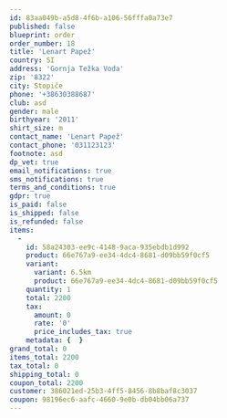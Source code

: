 ```yaml
---
id: 83aa049b-a5d8-4f6b-a106-56fffa0a73e7
published: false
blueprint: order
order_number: 18
title: 'Lenart Papež'
country: SI
address: 'Gornja Težka Voda'
zip: '8322'
city: Stopiče
phone: '+38630388687'
club: asd
gender: male
birthyear: '2011'
shirt_size: m
contact_name: 'Lenart Papež'
contact_phone: '031123123'
footnote: asd
dp_vet: true
email_notifications: true
sms_notifications: true
terms_and_conditions: true
gdpr: true
is_paid: false
is_shipped: false
is_refunded: false
items:
  -
    id: 58a24303-ee9c-4148-9aca-935ebdb1d992
    product: 66e767a9-ee34-4dc4-8681-d09bb59f0cf5
    variant:
      variant: 6.5km
      product: 66e767a9-ee34-4dc4-8681-d09bb59f0cf5
    quantity: 1
    total: 2200
    tax:
      amount: 0
      rate: '0'
      price_includes_tax: true
    metadata: {  }
grand_total: 0
items_total: 2200
tax_total: 0
shipping_total: 0
coupon_total: 2200
customer: 386021ed-25b3-4ff5-8456-8b8baf8c3037
coupon: 98196ec6-aafc-4660-9e0b-db04bb06a737
---
```

